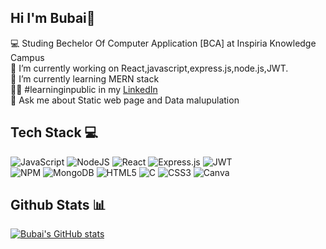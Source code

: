 
## Hi I'm Bubai👋





 💻 Studing Bechelor Of Computer Application [BCA] at Inspiria Knowledge Campus<br/>
 🔭 I’m currently working on React,javascript,express.js,node.js,JWT.<br/>
 🌱 I’m currently learning MERN stack<br/>
 👨‍⚖ #learninginpublic in my [LinkedIn](https://www.linkedin.com/in/bubai-shil-36424a2a1?utm_source=share&utm_campaign=share_via&utm_content=profile&utm_medium=android_app)<br/>
 💬 Ask me about Static web page and Data malupulation<br/>


 ## Tech Stack 💻
 
 ![JavaScript](https://img.shields.io/badge/javascript-%23323330.svg?style=for-the-badge&logo=javascript&logoColor=%23F7DF1E)
 ![NodeJS](https://img.shields.io/badge/node.js-6DA55F?style=for-the-badge&logo=node.js&logoColor=white)
 ![React](https://img.shields.io/badge/react-%2320232a.svg?style=for-the-badge&logo=react&logoColor=%2361DAFB)
 ![Express.js](https://img.shields.io/badge/express.js-%23404d59.svg?style=for-the-badge&logo=express&logoColor=%2361DAFB)
 ![JWT](https://img.shields.io/badge/JWT-black?style=for-the-badge&logo=JSON%20web%20tokens)<br/>
 ![NPM](https://img.shields.io/badge/NPM-%23CB3837.svg?style=for-the-badge&logo=npm&logoColor=white)
 ![MongoDB](https://img.shields.io/badge/MongoDB-%234ea94b.svg?style=for-the-badge&logo=mongodb&logoColor=white)
 ![HTML5](https://img.shields.io/badge/html5-%23E34F26.svg?style=for-the-badge&logo=html5&logoColor=white)
 ![C](https://img.shields.io/badge/c-%2300599C.svg?style=for-the-badge&logo=c&logoColor=white)
 ![CSS3](https://img.shields.io/badge/css3-%231572B6.svg?style=for-the-badge&logo=css3&logoColor=white)
 ![Canva](https://img.shields.io/badge/Canva-%2300C4CC.svg?style=for-the-badge&logo=Canva&logoColor=white)

## Github Stats 📊

[![Bubai's GitHub stats](https://github-readme-stats.vercel.app/api?username=BubaiShil&count_private=true&show_icons=true&theme=tokyonight&hide_rank=false)](https://github.com/BubaiShil/github-readme-stats)

